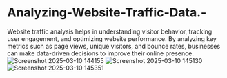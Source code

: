# Analyzing-Website-Traffic-Data.-
Website traffic analysis helps in understanding visitor behavior, tracking user engagement, and optimizing website performance. By analyzing key metrics such as page views, unique visitors, and bounce rates, businesses can make data-driven decisions to improve their online presence.
![Screenshot 2025-03-10 144155](https://github.com/user-attachments/assets/08c23dad-420d-4c15-923e-5531204b1ed9)
![Screenshot 2025-03-10 145130](https://github.com/user-attachments/assets/2ae9862d-7e00-4d7f-9c9f-6de64c7fc4c7)
![Screenshot 2025-03-10 145351](https://github.com/user-attachments/assets/1a6933de-ecf5-45e2-b6af-1b92869f5cd7)
